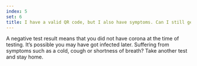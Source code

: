 ```yaml
---
index: 5
set: 6
title: I have a valid QR code, but I also have symptoms. Can I still get access?
---
```

A negative test result means that you did not have corona at the time of testing. It’s possible you may have got infected later. Suffering from symptoms such as a cold, cough or shortness of breath? Take another test and stay home. 
